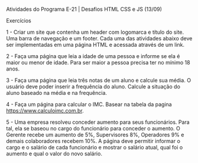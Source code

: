 Atividades do Programa E-21 | Desafios HTML CSS e JS (13/09)

Exercícios

1 - Criar um site que contenha um header com logomarca e título do site. Uma barra de navegação e um footer. Cada uma das atividades abaixo deve ser implementadas em uma página HTML e acessada através de um link.

2 - Faça uma página que leia a idade de uma pessoa e informe se ela é maior ou menor de idade. Para ser maior a pessoa precisa ter no mínimo 18 anos.

3 - Faça uma página que leia três notas de um aluno e calcule sua média. O usuário deve poder inserir a frequência do aluno. Calcule a situação do aluno baseado na média e na frequência.

4 - Faça um página para calcular o IMC. Basear na tabela da pagina https://www.calculoimc.com.br.

5 - Uma empresa resolveu conceder aumento para seus funcionários. Para tal, ela se baseou no cargo do funcionário para conceder o aumento. O Gerente recebe um aumento de 5%, Supervisores 8%, Operadores 9% e demais colaboradores recebem 10%. A página deve permitir informar o cargo e o salário de cada funcionário e mostrar o salário atual, qual foi o aumento e qual o valor do novo salário.
